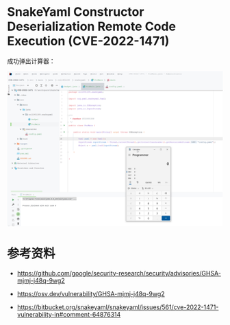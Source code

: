# SnakeYaml Constructor Deserialization Remote Code Execution (CVE-2022-1471)









成功弹出计算器：

![image-20230703224723322](README.assets/image-20230703224723322.png)















# 参考资料

- https://github.com/google/security-research/security/advisories/GHSA-mjmj-j48q-9wg2

- https://osv.dev/vulnerability/GHSA-mjmj-j48q-9wg2
- https://bitbucket.org/snakeyaml/snakeyaml/issues/561/cve-2022-1471-vulnerability-in#comment-64876314





